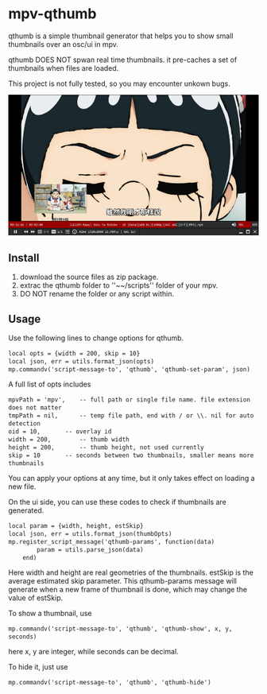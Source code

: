 # mpv-qthumb

qthumb is a simple thumbnail generator that helps you to show small thumbnails over an osc/ui in mpv.

qthumb DOES NOT spwan real time thumbnails. it pre-caches a set of thumbnails when files are loaded.

This project is not fully tested, so you may encounter unkown bugs.

![img](https://github.com/maoiscat/mpv-qthumb/blob/main/preview.jpg)

## Install

1. download the source files as zip package.
2. extrac the qthumb folder to ''\~\~/scripts'' folder of your mpv.
3. DO NOT rename the folder or any script within.

## Usage

Use the following lines to change options for qthumb. 

```
local opts = {width = 200, skip = 10}
local json, err = utils.format_json(opts)
mp.commandv('script-message-to', 'qthumb', 'qthumb-set-param', json)
```

A full list of opts includes

```
mpvPath = 'mpv',	-- full path or single file name. file extension does not matter
tmpPath = nil,		-- temp file path, end with / or \\. nil for auto detection
oid = 10,		-- overlay id
width = 200,		-- thumb width
height = 200,		-- thumb height, not used currently
skip = 10		-- seconds between two thumbnails, smaller means more thumbnails
```

You can apply your options at any time, but it only takes effect on loading a new file.

On the ui side, you can use these codes to check if thumbnails are generated.

```
local param = {width, height, estSkip}
local json, err = utils.format_json(thumbOpts)
mp.register_script_message('qthumb-params', function(data)
		param = utils.parse_json(data)
	end)
```

Here width and height are real geometries of the thumbnails. estSkip is the average estimated skip parameter. This qthumb-params message will generate when a new frame of thumbnail is done, which may change the value of estSkip.

To show a thumbnail, use

```
mp.commandv('script-message-to', 'qthumb', 'qthumb-show', x, y, seconds)
```

here x, y are integer, while seconds can be decimal.

To hide it, just use

```
mp.commandv('script-message-to', 'qthumb', 'qthumb-hide')
```
